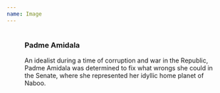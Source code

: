 ```yaml
---
name: Image
---
```

<figure>
    <img src="assets/images/beetlejuice.jpg" alt=""/>
    <figcaption>
        <h3>Padme Amidala</h3>
        <p>An idealist during a time of corruption and war in the Republic, Padme Amidala was determined to fix what wrongs she could in the Senate, where she represented her idyllic home planet of Naboo.</p>
    </figcaption>
</figure>
